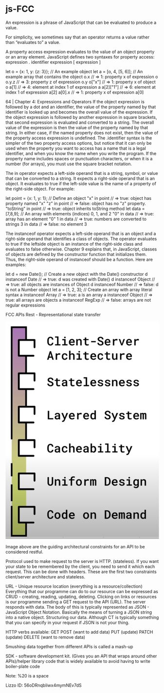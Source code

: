 # js-FCC
An expression is a phrase of JavaScript that can be evaluated
to produce a value.

For simplicity, we sometimes say that an operator returns a value
rather than “evaluates to” a value.

A property access expression evaluates to the value of an object property or an array
element. JavaScript defines two syntaxes for property access:
expression . identifier
expression [ expression ]

let o = {x: 1, y: {z: 3}}; // An example object
let a = [o, 4, [5, 6]]; // An example array that contains the object
o.x // => 1: property x of expression o
o.y.z // => 3: property z of expression o.y
o["x"] // => 1: property x of object o
a[1] // => 4: element at index 1 of expression a
a[2]["1"] // => 6: element at index 1 of expression a[2]
a[0].x // => 1: property x of expression a[0]

64 | Chapter 4: Expressions and Operators
If the object expression is followed by a dot and an identifier, the value of the property named by that
identifier is looked up and becomes the overall value of the expression. If the object expression is followed 
by another expression in square brackets, that second expression is evaluated and converted to a string. The overall
value of the expression is then the value of the property named by that string. In either case, if the named
property does not exist, then the value of the property access expression is undefined. The .identifier syntax is the
simpler of the two property access options, but notice that it can only be used when the property you want to access has
a name that is a legal identifier, and when you know the name when you write the program. If the property
name includes spaces or punctuation characters, or when it is a number (for arrays),
you must use the square bracket notation.


The in operator expects a left-side operand that is a string, symbol, or value that can
be converted to a string. It expects a right-side operand that is an object. It evaluates
to true if the left-side value is the name of a property of the right-side object. For
example:

let point = {x: 1, y: 1}; // Define an object
"x" in point // => true: object has property named "x"
"z" in point // => false: object has no "z" property.
"toString" in point // => true: object inherits toString method
let data = [7,8,9]; // An array with elements (indices) 0, 1, and 2
"0" in data // => true: array has an element "0"
1 in data // => true: numbers are converted to strings
3 in data // => false: no element 3

The instanceof operator expects a left-side operand that is an object and a right-side
operand that identifies a class of objects. The operator evaluates to true if the leftside
object is an instance of the right-side class and evaluates to false otherwise.
Chapter 9 explains that, in JavaScript, classes of objects are defined by the constructor
function that initializes them. Thus, the right-side operand of instanceof should be a
function. Here are examples:

let d = new Date(); // Create a new object with the Date() constructor
d instanceof Date // => true: d was created with Date()
d instanceof Object // => true: all objects are instances of Object
d instanceof Number // => false: d is not a Number object
let a = [1, 2, 3]; // Create an array with array literal syntax
a instanceof Array // => true: a is an array
a instanceof Object // => true: all arrays are objects
a instanceof RegExp // => false: arrays are not regular expressions 




FCC APIs
Rest - Representational state transfer 

![Alt text](images/Screenshot%202023-01-25%20at%2007.40.43.png)

Image above are the guiding architectural constraints for an API to be considered restful.

Protocol used to make request to the server is HTTP. (stateless).
If you want your state to be remembered by the client, you need to send it which each request. This can be done with headers.
These are the first two constraints client/server architecture and stateless. 

URL - Unique resource location (everything is a resource/collection)
Everything that our programme can do to our resource can be expressed as CRUD - creating, reading, updating, deleting.
Clicking on links or resources is our programme sending a GET request to the API (URL). The server responds with data.
The body of this is typically represented as JSON - JavaScript Object Notation. Basically the means of turning a JSON
string into a native object. Structuring our data. Although CT is typically something that you can specify in your request
if JSON is not your thing.

HTTP verbs available:
GET 
POST (want to add data)
PUT (update)
PATCH (update)
DELETE (want to remove data)

Smushing data together from different APIs is called a mash-up

SDK - software development kit. (Gives you an API that wraps around other APIs)/helper library
code that is widely available to avoid having to write boiler-plate code

Note: %20 is a space

Lizzo ID: 56oDRnqbIiwx4mymNEv7dS


